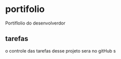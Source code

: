 # portifolio
Portiflolio do desenvolverdor

## tarefas
o controle das tarefas desse projeto sera no gitHub
s